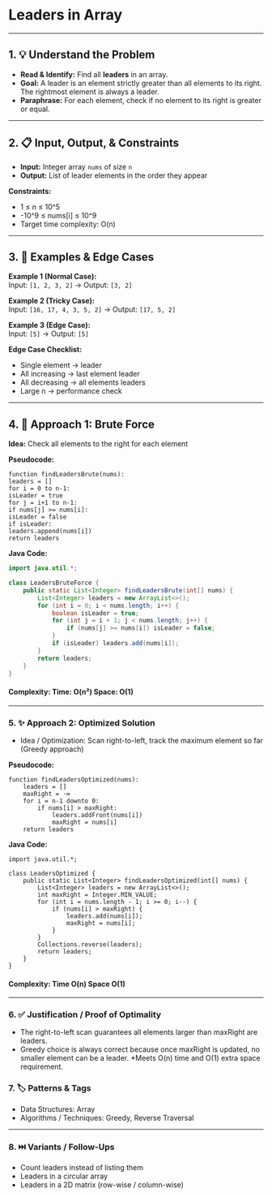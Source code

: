 #  Leaders in Array
---
## 1. 💡 Understand the Problem
- **Read & Identify:** Find all **leaders** in an array.  
- **Goal:** A leader is an element strictly greater than all elements to its right. The rightmost element is always a leader.  
- **Paraphrase:** For each element, check if no element to its right is greater or equal.
---

## 2. 📋 Input, Output, & Constraints
- **Input:** Integer array `nums` of size `n`  
- **Output:** List of leader elements in the order they appear  

**Constraints:**  
- 1 ≤ n ≤ 10^5  
- -10^9 ≤ nums[i] ≤ 10^9  
- Target time complexity: O(n)  

---

## 3. 🧪 Examples & Edge Cases

**Example 1 (Normal Case):**  
Input: `[1, 2, 3, 2]` → Output: `[3, 2]`  

**Example 2 (Tricky Case):**  
Input: `[16, 17, 4, 3, 5, 2]` → Output: `[17, 5, 2]`  

**Example 3 (Edge Case):**  
Input: `[5]` → Output: `[5]`  

**Edge Case Checklist:**  
- Single element → leader  
- All increasing → last element leader  
- All decreasing → all elements leaders  
- Large n → performance check  

---

## 4. 🧠 Approach 1: Brute Force
**Idea:** Check all elements to the right for each element  

**Pseudocode:**  
```
function findLeadersBrute(nums):
leaders = []
for i = 0 to n-1:
isLeader = true
for j = i+1 to n-1:
if nums[j] >= nums[i]:
isLeader = false
if isLeader:
leaders.append(nums[i])
return leaders
```

**Java Code:**  
```java
import java.util.*;

class LeadersBruteForce {
    public static List<Integer> findLeadersBrute(int[] nums) {
        List<Integer> leaders = new ArrayList<>();
        for (int i = 0; i < nums.length; i++) {
            boolean isLeader = true;
            for (int j = i + 1; j < nums.length; j++) {
                if (nums[j] >= nums[i]) isLeader = false;
            }
            if (isLeader) leaders.add(nums[i]);
        }
        return leaders;
    }
}
```

#### Complexity:  Time: O(n²)  Space: O(1)
---
### 5. ✨ Approach 2: Optimized Solution
- Idea / Optimization: Scan right-to-left, track the maximum element so far (Greedy approach)

**Pseudocode:**
```
function findLeadersOptimized(nums):
    leaders = []
    maxRight = -∞
    for i = n-1 downto 0:
        if nums[i] > maxRight:
            leaders.addFront(nums[i])
            maxRight = nums[i]
    return leaders
```
**Java Code:**
```
import java.util.*;

class LeadersOptimized {
    public static List<Integer> findLeadersOptimized(int[] nums) {
        List<Integer> leaders = new ArrayList<>();
        int maxRight = Integer.MIN_VALUE;
        for (int i = nums.length - 1; i >= 0; i--) {
            if (nums[i] > maxRight) {
                leaders.add(nums[i]);
                maxRight = nums[i];
            }
        }
        Collections.reverse(leaders);
        return leaders;
    }
}
```
#### Complexity: Time O(n) Space O(1)
---
### 6. ✅ Justification / Proof of Optimality
- The right-to-left scan guarantees all elements larger than maxRight are leaders.
- Greedy choice is always correct because once maxRight is updated, no smaller element can be a leader.
*Meets O(n) time and O(1) extra space requirement.
### 7. 🏷️ Patterns & Tags
- Data Structures: Array
- Algorithms / Techniques: Greedy, Reverse Traversal
---
### 8. ⏭️ Variants / Follow-Ups
- Count leaders instead of listing them
- Leaders in a circular array
- Leaders in a 2D matrix (row-wise / column-wise)
